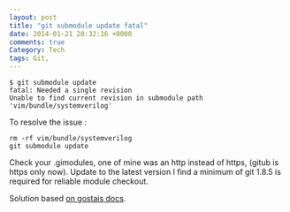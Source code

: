 ```yaml
---
layout: post
title: "git submodule update fatal"
date: 2014-01-21 20:32:16 +0000
comments: true
Category: Tech
tags: Git,
---
```



    $ git submodule update
    fatal: Needed a single revision
    Unable to find current revision in submodule path 'vim/bundle/systemverilog'

To resolve the issue : 

    rm -rf vim/bundle/systemverilog
    git submodule update

Check your .gimodules, one of mine was an http instead of https, (gitub is https only now).
Update to the latest version I find a minimum of git 1.8.5 is required for reliable module checkout.

Solution based [on gostais docs](http://www.gostai.com/downloads/urbi-sdk-2.0/doc/urbi-sdk.htmldir/faq.html#x22-10400014.1.4).

